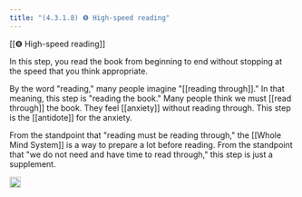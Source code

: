 ```yaml
---
title: "(4.3.1.8) ❽ High-speed reading"
---
```


[[❽ High-speed reading]]

In this step, you read the book from beginning to end without stopping at the speed that you think appropriate.

By the word "reading," many people imagine "[[reading through]]." In that meaning, this step is "reading the book." Many people think we must [[read through]] the book. They feel [[anxiety]] without reading through. This step is the [[antidote]] for the anxiety.

From the standpoint that "reading must be reading through," the [[Whole Mind System]] is a way to prepare a lot before reading. From the standpoint that "we do not need and have time to read through," this step is just a supplement.

<img src='https://scrapbox.io/api/pages/nishio-en/en/icon' alt='en.icon' height="19.5"/>